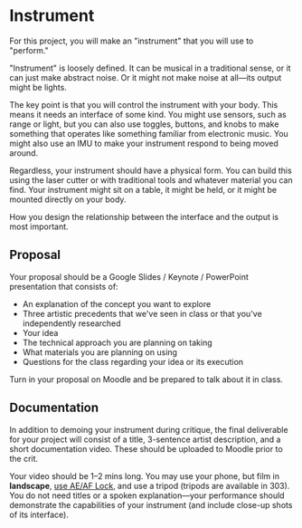 # Instrument

For this project, you will make an "instrument" that you will use to "perform."

"Instrument" is loosely defined. It can be musical in a traditional sense, or it can just make abstract noise. Or it might not make noise at all—its output might be lights.

The key point is that you will control the instrument with your body. This means it needs an interface of some kind. You might use sensors, such as range or light, but you can also use toggles, buttons, and knobs to make something that operates like something familiar from electronic music. You might also use an IMU to make your instrument respond to being moved around.

Regardless, your instrument should have a physical form. You can build this using the laser cutter or with traditional tools and whatever material you can find. Your instrument might sit on a table, it might be held, or it might be mounted directly on your body.

How you design the relationship between the interface and the output is most important.


## Proposal

Your proposal should be a Google Slides / Keynote / PowerPoint presentation that consists of:
- An explanation of the concept you want to explore
- Three artistic precedents that we've seen in class or that you've independently researched
- Your idea
- The technical approach you are planning on taking
- What materials you are planning on using
- Questions for the class regarding your idea or its execution

Turn in your proposal on Moodle and be prepared to talk about it in class.


## Documentation

In addition to demoing your instrument during critique, the final deliverable for your project will consist of a title, 3-sentence artist description, and a short documentation video. These should be uploaded to Moodle prior to the crit.

Your video should be 1–2 mins long. You may use your phone, but film in **landscape**, [use AE/AF Lock](https://improvephotography.com/53127/what-is-ae-af-lock-on-an-iphone-and-how-does-that-help-my-pictures/), and use a tripod (tripods are available in 303). You do not need titles or a spoken explanation—your performance should demonstrate the capabilities of your instrument (and include close-up shots of its interface).
